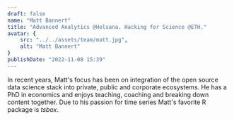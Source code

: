 ```yaml
---
draft: false
name: "Matt Bannert"
title: "Advanced Analytics @Helsana. Hacking for Science @ETH."
avatar: {
    src: "../../assets/team/matt.jpg",
    alt: "Matt Bannert"
}
publishDate: "2022-11-08 15:39"
---
```


In recent years, Matt's focus has been on integration of the open source data science stack into private, public and corporate ecosystems.
He has a PhD in economics and enjoys teaching, coaching and breaking down content together. 
Due to his passion for time series Matt's favorite R package is *tsbox*.

